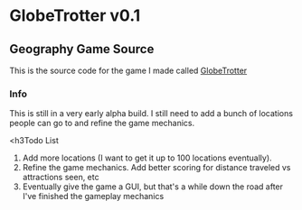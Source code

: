 GlobeTrotter v0.1
============

<h2>Geography Game Source</h2>

<p>This is the source code for the game I made called <a href="https://github.com/liteblade/GlobeTrotter">GlobeTrotter</a></p>


<h3>Info</h3>

<p>This is still in a very early alpha build. I still need to add a bunch of locations people can go to
and refine the game mechanics.</p>


<h3Todo List</h3>
<ol>
<li>Add more locations (I want to get it up to 100 locations eventually).</li>
<li>Refine the game mechanics. Add better scoring for distance traveled vs attractions seen, etc</li>
<li>Eventually give the game a GUI, but that's a while down the road after I've finished the gameplay
mechanics</li>
<ol>
